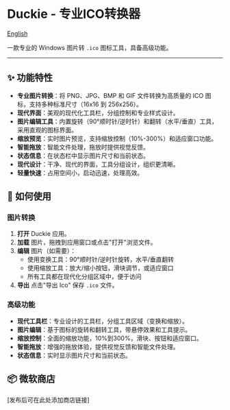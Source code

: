 # Duckie - 专业ICO转换器

[English](./README.md)

一款专业的 Windows 图片转 `.ico` 图标工具，具备高级功能。

---

## ✨ 功能特性

- **专业图片转换**：将 PNG、JPG、BMP 和 GIF 文件转换为高质量的 ICO 图标，支持多种标准尺寸（16x16 到 256x256）。
- **现代界面**：美观的现代化工具栏，分组控制和专业样式设计。
- **图片编辑工具**：内置旋转（90°顺时针/逆时针）和翻转（水平/垂直）工具，采用直观的图标界面。
- **缩放预览**：实时图片预览，支持缩放控制（10%-300%）和适应窗口功能。
- **智能拖放**：智能文件处理，拖放时提供视觉反馈。
- **状态信息**：在状态栏中显示图片尺寸和当前状态。
- **现代设计**：干净、现代的界面，工具分组设计，组织更清晰。
- **轻量快速**：占用空间小，启动迅速，处理高效。

## 🚀 如何使用

### 图片转换
1.  **打开** Duckie 应用。
2.  **加载** 图片，拖拽到应用窗口或点击"打开"浏览文件。
3.  **编辑** 图片（如需要）：
    - 使用变换工具：90°顺时针/逆时针旋转，水平/垂直翻转
    - 使用缩放工具：放大/缩小按钮，滑块调节，或适应窗口
    - 所有工具都在现代化分组区域中，便于访问
4.  **导出** 点击"导出 Ico" 保存 `.ico` 文件。

### 高级功能
- **现代工具栏**：专业设计的工具栏，分组工具区域（变换和缩放）。
- **图片编辑**：基于图标的旋转和翻转工具，带悬停效果和工具提示。
- **缩放控制**：全面的缩放功能，10%到300%，滑块、按钮和适应窗口。
- **智能拖放**：增强的拖放体验，提供视觉反馈和智能文件处理。
- **状态信息**：实时显示图片尺寸和当前状态。

## 📦 微软商店

[发布后可在此处添加商店链接]



